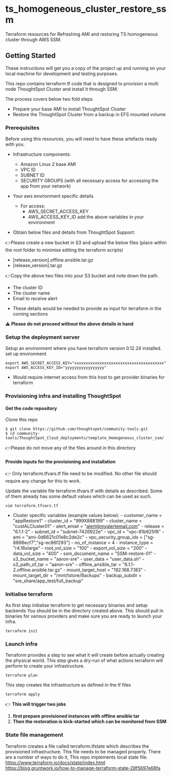 # ts_homogeneous_cluster_restore_ssm
Terraform resources for Refreshing AMI and restoring TS homogeneous cluster through AWS SSM.

## Getting Started
These instructions will get you a copy of the project up and running on your
local machine for development and testing purposes.

This repo contains terraform tf code that is designed to provision a multi node
ThoughtSpot Cluster and install it through SSM.

The process covers below two fold steps
  - Prepare your base AMI to install ThoughtSpot Cluster
  - Restore the ThoughtSpot Cluster from a backup in EFS mounted volume

### Prerequisites

Before using this resources, you will need to have these artefacts ready with you.

* Infrastructure components:
  - Amazon Linux 2 base AMI
  - VPC ID
  - SUBNET ID
  - SECURITY GROUPS (with all necessary access for accessing the app from your network)

* Your aws environment specific details
  * For access:
    - AWS_SECRET_ACCESS_KEY
    - AWS_ACCESS_KEY_ID
    add the above variables in your environment

* Obtain below files and details from ThoughtSpot Support:

:point_right:Please create a new bucket in S3 and upload the below files (place within the root folder to minimise editing the terraform scripts)
  - [release_version].offline.ansible.tar.gz
  - [release_version].tar.gz

:point_right:Copy the above two files into your S3 bucket and note down the path.

  - The cluster ID  
  - The cluster name  
  - Email to receive alert

* These details would be needed to provide as input for terraform in the coming sections

:warning: **Please do not proceed without the above details in hand**

### Setup the deployment server

Setup an environment where you have terraform version 0.12.24 installed.
set up environment
```
export AWS_SECRET_ACCESS_KEY="xxxxxxxxxxxxxxxxxxxxxxxxxxxxxxxxxxxxxxx"
export AWS_ACCESS_KEY_ID="yyyyyyyyyyyyyyyyy"
```
  - Would require internet access from this host to get provider binaries for terraform

### Provisioning infra and installing ThoughtSpot
#### Get the code repository
Clone this repo
```
$ git clone https://github.com/thoughtspot/community-tools.git
$ cd community-tools/ThoughtSpot_Cloud_deployments/template_Homogeneous_cluster_ssm/
```
:point_right:Please do not move any of the files around in this directory

#### Provide inputs for the provisioning and installation
:point_right: Only terraform.tfvars.tf file need to be modified.
No other file should require any change for this to work.

Update the variable file terraform.tfvars.tf with details as described.
Some of them already has some default values which can be used as such.
```
vim terraform.tfvars.tf
```
* Cluster specific variables (example values below):
      - customer_name           = "appRestore1"
      - cluster_id              = "999X888199"
      - cluster_name            = "custALCluster01"
      - alert_email             = "alert@myalertemail.com"
      - release                 = "6.1.1-2"
      - subnet_id               = "subnet-7426922e"
      - vpc_id                  = "vpc-81b625f8"
      - ami                     = "ami-0d6621c01e8c2de2c"
      - vpc_security_group_ids  = ["sg-8898ecf7","sg-ec86f293"]
      - no_of_instance          = 4
      - instance_type           = "r4.16xlarge"
      - root_vol_size           = "100"
      - export_vol_size         = "200"
      - data_vol_size           = "400"
      - ssm_document_name       = "SSM-restore-01"
      - s3_bucket_name          = "aaron-sre"
      - user_data               = "user_data.sh"
      - s3_path_of_tar          = "aaron-sre"
      - offline_ansible_tar     = "6.1.1-2.offline.ansible.tar.gz"
      - mount_target_host       = "192.168.7.183"
      - mount_target_dir        = "/mnt/tstore/Backups"
      - backup_subdir           = "sre_share/app_test/full_backup"


### Initialise terraform
As first step initialise terraform to get necessary binaries and setup backends
You should be in the directory created above.
This should pull in binaries for various providers and make sure you are ready to launch your infra.
```
terraform init
```
### Launch infra
Terraform provides a step to see what it will create before actually creating the physical world.
This step gives a dry-run of what actions terraform will perform to create your infrastructure.
```
terraform plan
```
This step creates the infrastructure as defined in the tf files
```
terraform apply
```
:point_right: **This will trigger two jobs**
1. **first prepare provisioned instances with offline ansible tar**
2. **Then the restoration is kick-started which can be monitored from SSM**

### State file management
Terraform creates a file called terraform.tfstate which describes the provisioned infrastructure.
This file needs to be managed properly.
There are a number of ways to do it, This repo implements local state file.
https://www.terraform.io/docs/state/index.html
https://blog.gruntwork.io/how-to-manage-terraform-state-28f5697e68fa
